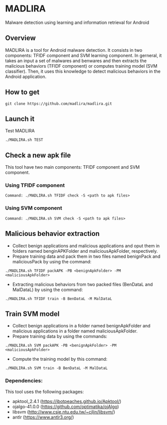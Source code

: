# MADLIRA
Malware detection using learning and information retrieval for Android

## Overview
MADLIRA is a tool for Android malware detection. It consists in two components: TFIDF component and SVM learning component. In gerneral, it takes an input a set of malwares and benwares and then  extracts the malicious behaviors (TFIDF component) or computes training model (SVM classifier). Then, it uses this knowledge to detect malicious behaviors in the Android application.

## How to get
```
git clone https://github.com/madlira/madlira.git
```

## Launch it
Test MADLIRA
```
./MADLIRA.sh TEST
```

## Check a new apk file
This tool have two main components: TFIDF component and SVM component.
### Using TFIDF component
```
Command: ./MADLIRA.sh TFIDF check -S <path to apk files>
```
### Using SVM component
```
Command: ./MADLIRA.sh SVM check -S <path to apk files>
```

## Malicious behavior extraction
+ Collect benign applications and malicious applications and oput them in folders named benginAPKFolder and maliciousApkFolder, respectively.
+ Prepare training data and pack them in two files named benignPack and maliciousPack by using the command:
```
./MADLIRA.sh TFIDF packAPK -PB <benignApkFolder> -PM <maliciousApkFolder>
```
+ Extracting malicious behaviors from two packed files (BenDataL and MalDataL) by using the command:
```
./MADLIRA.sh TFIDF train -B BenDataL -M MalDataL
```

## Train SVM model
+ Collect benign applications  in a folder named benignApkFolder and malicious applications in a folder named maliciousApkFolder.
+ Prepare training data by using the commands:
```
./MADLIRA.sh SVM packAPK -PB <benignApkFolder> -PM <maliciousApkFolder>
```
+ Compute the training model by this command:
```
./MADLIRA.sh SVM train -B BenDataL -M MalDataL
```


### Dependencies:
This tool uses the following packages:
+ apktool_2.4.1 (https://ibotpeaches.github.io/Apktool/)
+ ojalgo-41.0.0 (https://github.com/optimatika/ojAlgo)
+ libsvm (http://www.csie.ntu.edu.tw/~cjlin/libsvm/)
+ antlr (https://www.antlr3.org/)


<!--
**madlira/madlira** is a ✨ _special_ ✨ repository because its `README.md` (this file) appears on your GitHub profile.

Here are some ideas to get you started:

- 🔭 I’m currently working on ...
- 🌱 I’m currently learning ...
- 👯 I’m looking to collaborate on ...
- 🤔 I’m looking for help with ...
- 💬 Ask me about ...
- 📫 How to reach me: ...
- 😄 Pronouns: ...
- ⚡ Fun fact: ...
-->
